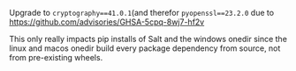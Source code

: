 Upgrade to `cryptography==41.0.1`(and therefor `pyopenssl==23.2.0` due to https://github.com/advisories/GHSA-5cpq-8wj7-hf2v

This only really impacts pip installs of Salt and the windows onedir since the linux and macos onedir build every package dependency from source, not from pre-existing wheels.
